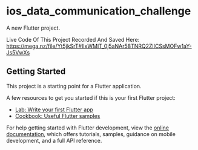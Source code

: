 # ios_data_communication_challenge

A new Flutter project.

Live Code Of This Project Recorded And Saved Here: https://mega.nz/file/Yt5jkSrT#lIxWMlT_0j5aNAr58TNRQ2ZlICSsMOFw1aY-Js5VwXs

## Getting Started

This project is a starting point for a Flutter application.

A few resources to get you started if this is your first Flutter project:

- [Lab: Write your first Flutter app](https://docs.flutter.dev/get-started/codelab)
- [Cookbook: Useful Flutter samples](https://docs.flutter.dev/cookbook)

For help getting started with Flutter development, view the
[online documentation](https://docs.flutter.dev/), which offers tutorials,
samples, guidance on mobile development, and a full API reference.
